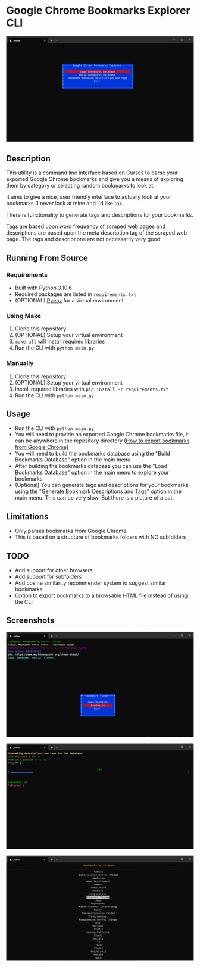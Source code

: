 # Google Chrome Bookmarks Explorer CLI

![Main Interface](https://github.com/Eatkin/bookmarks-CLI/blob/master/screens/main_interface.png?raw=true)

## Description

This utility is a command line interface based on Curses to parse your exported Google Chrome bookmarks and give you a means of exploring them by category or selecting random bookmarks to look at.

It aims to give a nice, user friendly interface to actually look at your bookmarks (I never look at mine and I'd like to).

There is functionality to generate tags and descriptions for your bookmarks.

Tags are based upon word frequency of scraped web pages and descriptions are based upon the meta description tag of the scraped web page. The tags and descriptions are not necessarily very good.

## Running From Source

### Requirements

* Built with Python 3.10.6
* Required packages are listed in `requirements.txt`
* (OPTIONAL) [Pyenv](https://github.com/pyenv/pyenv) for a virtual environment

### Using Make

1. Clone this repository
2. (OPTIONAL) Setup your virtual environment
3. `make all` will install required libraries
4. Run the CLI with `python main.py`

### Manually

1. Clone this repository
2. (OPTIONAL) Setup your virtual environment
3. Install required libraries with `pip install -r requirements.txt`
4. Run the CLI with `python main.py`

## Usage

* Run the CLI with `python main.py`
* You will need to provide an exported Google Chrome bookmarks file, it can be anywhere in the repository directory ([How to export bookmarks from Google Chrome](https://www.howtogeek.com/744989/how-to-export-chrome-bookmarks/))
* You will need to build the bookmarks database using the "Build Bookmarks Database" option in the main menu
* After building the bookmarks database you can use the "Load Bookmarks Database" option in the main menu to explore your bookmarks
* (Optional) You can generate tags and descriptions for your bookmarks using the "Generate Bookmark Descriptions and Tags" option in the main menu. This can be very slow. But there is a picture of a cat.

## Limitations

* Only parses bookmarks from Google Chrome
* This is based on a structure of bookmarks folders with NO subfolders

## TODO

* Add support for other browsers
* Add support for subfolders
* Add cosine similarity recommender system to suggest similar bookmarks
* Option to export bookmarks to a browsable HTML file instead of using the CLI

## Screenshots

![Bookmark Viewer](https://github.com/Eatkin/bookmarks-CLI/blob/master/screens/bookmark_viewer.png?raw=true)

![Generating Tags and Descriptions](https://github.com/Eatkin/bookmarks-CLI/blob/master/screens/loading_tags.png?raw=true)

![Viewing Bookmarks by Category](https://github.com/Eatkin/bookmarks-CLI/blob/master/screens/browse_by_category.png?raw=true)
